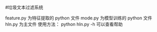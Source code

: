 
#垃圾文本过滤系统

feature.py 	为特征提取的 python 文件
mode.py 	为模型训练的 python 文件
hln.py 		为主文件
使用方法：
python hln.py -h
可以查看帮助
